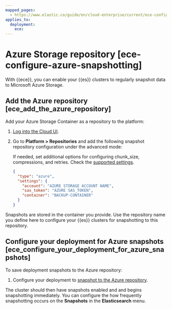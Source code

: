 ```yaml
---
mapped_pages:
  - https://www.elastic.co/guide/en/cloud-enterprise/current/ece-configure-azure-snapshotting.html
applies_to:
  deployment:
    ece:
---
```


# Azure Storage repository [ece-configure-azure-snapshotting]

With {{ece}}, you can enable your {{es}} clusters to regularly snapshot data to Microsoft Azure Storage.


## Add the Azure repository [ece_add_the_azure_repository]

Add your Azure Storage Container as a repository to the platform:

1. [Log into the Cloud UI](../../deploy/cloud-enterprise/log-into-cloud-ui.md).
2. Go to **Platform > Repositories** and add the following snapshot repository configuration under the advanced mode:

    If needed, set additional options for configuring chunk_size, compressions, and retries. Check the [supported settings](/deploy-manage/tools/snapshot-and-restore/azure-repository.md#repository-azure-repository-settings).

    ```json
    {
      "type": "azure",
      "settings": {
        "account": "AZURE STORAGE ACCOUNT NAME",
        "sas_token": "AZURE SAS_TOKEN",
        "container": "BACKUP-CONTAINER"
      }
    }
    ```


Snapshots are stored in the container you provide. Use the repository name you define here to configure your {{es}} clusters for snapshotting to this repository.


## Configure your deployment for Azure snapshots [ece_configure_your_deployment_for_azure_snapshots]

To save deployment snapshots to the Azure repository:

1. Configure your deployment to [snapshot to the Azure repository](cloud-enterprise.md).

The cluster should then have snapshots enabled and and begins snapshotting immediately. You can configure the how frequently snapshotting occurs on the **Snapshots** in the **Elasticsearch** menu.

